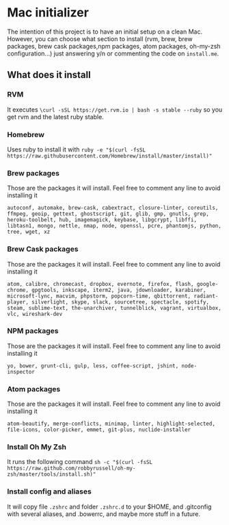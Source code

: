 # Mac initializer

The intention of this project is to have an initial setup on a clean Mac. However, you can choose what section to install (rvm, brew, brew packages, brew cask packages,npm packages, atom packages, oh-my-zsh configuration...) just answering y/n or commenting the code on `install.me`.

## What does it install

### RVM

It executes `\curl -sSL https://get.rvm.io | bash -s stable --ruby` so you get rvm and the latest ruby stable.

### Homebrew

Uses ruby to install it with
`ruby -e "$(curl -fsSL https://raw.githubusercontent.com/Homebrew/install/master/install)"`

### Brew packages

Those are the packages it will install. Feel free to comment any line to avoid installing it

```
autoconf, automake, brew-cask, cabextract, closure-linter, coreutils, ffmpeg, geoip, gettext, ghostscript, git, glib, gmp, gnutls, grep, heroku-toolbelt, hub, imagemagick, keybase, libgcrypt, libffi, libtasn1, mongo, nettle, nmap, node, openssl, pcre, phantomjs, python, tree, wget, xz
```

### Brew Cask packages

Those are the packages it will install. Feel free to comment any line to avoid installing it

```
atom, calibre, chromecast, dropbox, evernote, firefox, flash, google-chrome, gpgtools, inkscape, iterm2, java, jdownloader, karabiner, microsoft-lync, macvim, phpstorm, popcorn-time, qbittorrent, radiant-player, silverlight, skype, slack, sourcetree, spectacle, spotify, steam, sublime-text, the-unarchiver, tunnelblick, vagrant, virtualbox, vlc, wireshark-dev
```

### NPM packages

Those are the packages it will install. Feel free to comment any line to avoid installing it

```
yo, bower, grunt-cli, gulp, less, coffee-script, jshint, node-inspector
```

### Atom packages

Those are the packages it will install. Feel free to comment any line to avoid installing it

```
atom-beautify, merge-conflicts, minimap, linter, highlight-selected, file-icons, color-picker, emmet, git-plus, nuclide-installer
```

### Install Oh My Zsh

It runs the following command
`sh -c "$(curl -fsSL https://raw.github.com/robbyrussell/oh-my-zsh/master/tools/install.sh)"`

### Install config and aliases

It will copy file `.zshrc` and folder `.zshrc.d` to your $HOME, and .gitconfig with several aliases, and .bowerrc, and maybe more stuff in a future.
